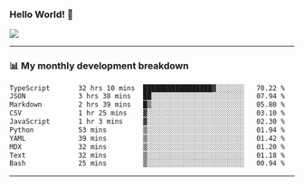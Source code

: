 ### Hello World! 👋

<a>
  <img align="center" src="https://github-readme-stats.vercel.app/api?username=megatunger&count_private=true&include_all_commits=true&bg_color=30,56CCF2,2F80ED&title_color=fff&text_color=fff" />
</a>

------
### 📊 My monthly development breakdown

<!--START_SECTION:waka-->

```txt
TypeScript       32 hrs 10 mins  █████████████████▓░░░░░░░   70.22 %
JSON             3 hrs 38 mins   ██░░░░░░░░░░░░░░░░░░░░░░░   07.94 %
Markdown         2 hrs 39 mins   █▒░░░░░░░░░░░░░░░░░░░░░░░   05.80 %
CSV              1 hr 25 mins    ▓░░░░░░░░░░░░░░░░░░░░░░░░   03.10 %
JavaScript       1 hr 3 mins     ▓░░░░░░░░░░░░░░░░░░░░░░░░   02.30 %
Python           53 mins         ▒░░░░░░░░░░░░░░░░░░░░░░░░   01.94 %
YAML             39 mins         ▒░░░░░░░░░░░░░░░░░░░░░░░░   01.42 %
MDX              32 mins         ▒░░░░░░░░░░░░░░░░░░░░░░░░   01.20 %
Text             32 mins         ▒░░░░░░░░░░░░░░░░░░░░░░░░   01.18 %
Bash             25 mins         ▒░░░░░░░░░░░░░░░░░░░░░░░░   00.94 %
```

<!--END_SECTION:waka-->

------
